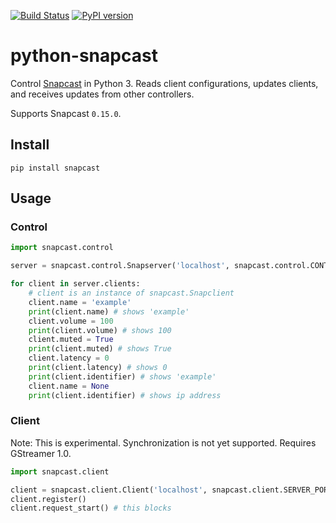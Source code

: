 [![Build Status](https://travis-ci.org/happyleavesaoc/python-snapcast.svg?branch=master)](https://travis-ci.org/happyleavesaoc/python-snapcast) [![PyPI version](https://badge.fury.io/py/snapcast.svg)](https://badge.fury.io/py/snapcast)

# python-snapcast

Control [Snapcast](https://github.com/badaix/snapcast) in Python 3. Reads client configurations, updates clients, and receives updates from other controllers.

Supports Snapcast `0.15.0`.

## Install

`pip install snapcast`

## Usage

### Control
```python
import snapcast.control

server = snapcast.control.Snapserver('localhost', snapcast.control.CONTROL_PORT)

for client in server.clients:
    # client is an instance of snapcast.Snapclient
    client.name = 'example'
    print(client.name) # shows 'example'
    client.volume = 100
    print(client.volume) # shows 100
    client.muted = True
    print(client.muted) # shows True
    client.latency = 0
    print(client.latency) # shows 0
    print(client.identifier) # shows 'example'
    client.name = None
    print(client.identifier) # shows ip address
```

### Client
Note: This is experimental. Synchronization is not yet supported.
Requires GStreamer 1.0.
```python
import snapcast.client

client = snapcast.client.Client('localhost', snapcast.client.SERVER_PORT)
client.register()
client.request_start() # this blocks

```
